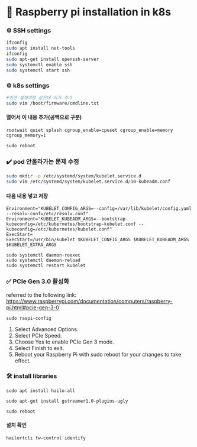# 🍓 Raspberry pi installation in k8s

### ⚙️ SSH settings

```bash
ifconfig
sudo apt install net-tools
ifconfig
sudo apt-get install openssh-server
sudo systemctl enable ssh
sudo systemctl start ssh
```

### ⚙️ k8s settings

```bash
#이전 설정이랑 같은데 이거 추가
sudo vim /boot/firmware/cmdline.txt
```

#### 열어서 이 내용 추가(공백으로 구분)
```
rootwait quiet splash cgroup_enable=cpuset cgroup_enable=memory cgroup_memory=1
```

```
sudo reboot
```

### ✔️ pod 안올라가는 문제 수정
```bash
sudo mkdir -p /etc/systemd/system/kubelet.service.d
sudo vim /etc/systemd/system/kubelet.service.d/10-kubeadm.conf
```

#### 다음 내용 넣고 저장
```
Environment="KUBELET_CONFIG_ARGS=--config=/var/lib/kubelet/config.yaml --resolv-conf=/etc/resolv.conf"
Environment="KUBELET_KUBEADM_ARGS=--bootstrap-kubeconfig=/etc/kubernetes/bootstrap-kubelet.conf --kubeconfig=/etc/kubernetes/kubelet.conf"
ExecStart=
ExecStart=/usr/bin/kubelet $KUBELET_CONFIG_ARGS $KUBELET_KUBEADM_ARGS $KUBELET_EXTRA_ARGS
```

```
sudo systemctl daemon-reexec
sudo systemctl daemon-reload
sudo systemctl restart kubelet
```

### ✅ PCIe Gen 3.0 활성화
referred to the following link: https://www.raspberrypi.com/documentation/computers/raspberry-pi.html#pcie-gen-3-0

```
sudo raspi-config
```
1. Select Advanced Options.
2. Select PCIe Speed.
3. Choose Yes to enable PCIe Gen 3 mode.
4. Select Finish to exit.
5. Reboot your Raspberry Pi with sudo reboot for your changes to take effect.

### 🛠️ install libraries
```
sudo apt install hailo-all
```
```
sudo apt-get install gstreamer1.0-plugins-ugly
```
```
sudo reboot
```
#### 설치 확인
```
hailortcli fw-control identify
```
